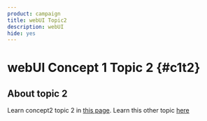 ```yaml
---
product: campaign
title: webUI Topic2
description: webUI
hide: yes
---
```

# webUI Concept 1 Topic 2 {#c1t2}

## About topic 2

Learn concept2 topic 2 in [this page](../concept2/topic2.md).
Learn this other topic [here](../../automation/workflow/about-workflows.md)